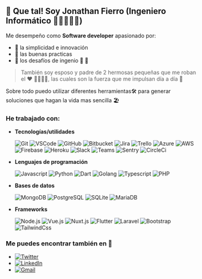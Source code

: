 ## 👋 Que tal! Soy Jonathan Fierro (Ingeniero Informático 👨🏻‍💻✨🚀)

Me desempeño como **Software developer** apasionado por:

- 🤩 la simplicidad e innovación
- 🧐 las buenas practicas
- 🤔 los desafíos de ingenio 🤯 🤪

> También soy esposo y padre de 2 hermosas pequeñas que me roban el ❤️  👨‍👩‍👧‍👧, las cuales son la fuerza que me impulsan día a día 🏅

Sobre todo puedo utilizar diferentes herramientas🛠 para generar soluciones que hagan la vida mas sencilla 🏖

### He trabajado con:

* **Tecnologías/utilidades**

  ![Git](https://img.shields.io/badge/-Git-F05032?logo=git&logoColor=fff)
  ![VSCode](https://img.shields.io/badge/-VSCode-007ACC?logo=visual-studio-code&logoColor=fff)
  ![GitHub](https://img.shields.io/badge/-GitHub-181717?logo=github&logoColor=fff)
  ![Bitbucket](https://img.shields.io/badge/-Bitbucket-0052CC?logo=bitbucket&logoColor=fff)
  ![Jira](https://img.shields.io/badge/-Jira-0052CC?logo=jira&logoColor=fff)
  ![Trello](https://img.shields.io/badge/-Trello-0079BF?logo=Trello&logoColor=fff)
  ![Azure](https://img.shields.io/badge/-Azure-0089D6?logo=microsoft-azure&logoColor=fff)
  ![AWS](https://img.shields.io/badge/-AWS-232F3E?logo=amazon-aws&logoColor=fff)
  ![Firebase](https://img.shields.io/badge/-Firebase-FFCA22?logo=firebase&logoColor=fff)
  ![Heroku](https://img.shields.io/badge/-Heroku-430098?logo=heroku&logoColor=fff)
  ![Slack](https://img.shields.io/badge/-Slack-4A154B?logo=Slack&logoColor=fff)
  ![Teams](https://img.shields.io/badge/-Teams-6264A7?logo=microsoft-teams&logoColor=fff)
  ![Sentry](https://img.shields.io/badge/-Sentry-FB4226?logo=sentry&logoColor=fff)
  ![CircleCi](https://img.shields.io/badge/-CircleCi-343434?logo=CircleCi&logoColor=fff)

* **Lenguajes de programación**

  ![Javascript](https://img.shields.io/badge/-Javascript-F7DF1E?logo=Javascript&logoColor=fff)
  ![Python](https://img.shields.io/badge/-Python-3776AB?logo=Python&logoColor=fff)
  ![Dart](https://img.shields.io/badge/-Dart-0175C2?logo=Dart&logoColor=fff)
  ![Golang](https://img.shields.io/badge/-Golang-00ADD8?logo=go&logoColor=fff)
  ![Typescript](https://img.shields.io/badge/-Typescript-007ACC?logo=Typescript&logoColor=fff)
  ![PHP](https://img.shields.io/badge/-PHP-777BB4?logo=PHP&logoColor=fff)

* **Bases de datos**

  ![MongoDB](https://img.shields.io/badge/-MongoDB-47A248?logo=MongoDB&logoColor=fff)
  ![PostgreSQL](https://img.shields.io/badge/-PostgreSQL-336791?logo=PostgreSQL&logoColor=fff)
  ![SQLite](https://img.shields.io/badge/-SQLite-003B57?logo=SQLite&logoColor=fff)
  ![MariaDB](https://img.shields.io/badge/-MariaDB-003545?logo=MariaDB&logoColor=fff)

* **Frameworks**

  ![Node.js](https://img.shields.io/badge/-Node.js-339933?logo=Node.js&logoColor=fff)
  ![Vue.js](https://img.shields.io/badge/-Vue.js-4FC08D?logo=vue.js&logoColor=fff)
  ![Nuxt.js](https://img.shields.io/badge/-Nuxt.js-00C58E?logo=Nuxt.js&logoColor=fff)
  ![Flutter](https://img.shields.io/badge/-Flutter-02569B?logo=flutter&logoColor=fff)
  ![Laravel](https://img.shields.io/badge/-Laravel-FF2D20?logo=Laravel&logoColor=fff)
  ![Bootstrap](https://img.shields.io/badge/-Bootstrap-563D7C?logo=Bootstrap&logoColor=fff)
  ![TailwindCss](https://img.shields.io/badge/-Tailwind_css-563D7C?logo=Tailwind-Css&logoColor=fff)

### Me puedes encontrar también en 🥳

* [![Twitter](https://img.shields.io/badge/-Twitter-1DA1F2?style=for-the-badge&logo=Twitter&logoColor=fff)](https://twitter.com/jota_fierro)
* [![LinkedIn](https://img.shields.io/badge/-LINKEDIN-0077B5?style=for-the-badge&logo=linkedin&logoColor=fff)](https://www.linkedin.com/in/jotafierro/)
* [![Gmail](https://img.shields.io/badge/-GMAIL-D14836?style=for-the-badge&logo=gmail&logoColor=fff)](mailto:jotafierro.tech@gmail.com)
